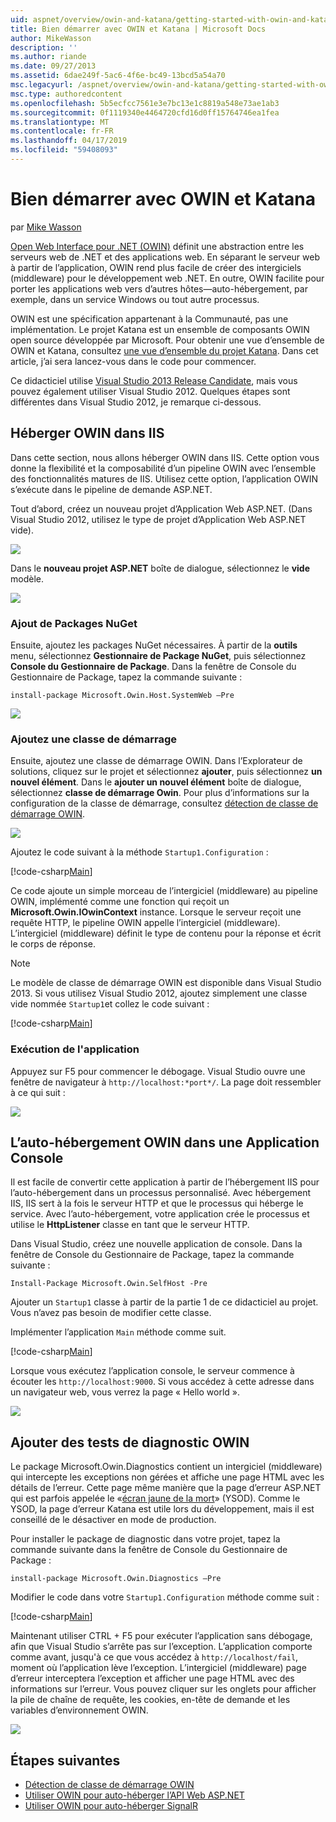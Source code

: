 ```yaml
---
uid: aspnet/overview/owin-and-katana/getting-started-with-owin-and-katana
title: Bien démarrer avec OWIN et Katana | Microsoft Docs
author: MikeWasson
description: ''
ms.author: riande
ms.date: 09/27/2013
ms.assetid: 6dae249f-5ac6-4f6e-bc49-13bcd5a54a70
msc.legacyurl: /aspnet/overview/owin-and-katana/getting-started-with-owin-and-katana
msc.type: authoredcontent
ms.openlocfilehash: 5b5ecfcc7561e3e7bc13e1c8819a548e73ae1ab3
ms.sourcegitcommit: 0f1119340e4464720cfd16d0ff15764746ea1fea
ms.translationtype: MT
ms.contentlocale: fr-FR
ms.lasthandoff: 04/17/2019
ms.locfileid: "59408093"
---
```

# <a name="getting-started-with-owin-and-katana"></a>Bien démarrer avec OWIN et Katana

par [Mike Wasson](https://github.com/MikeWasson)

[Open Web Interface pour .NET (OWIN)](http://owin.org/) définit une abstraction entre les serveurs web de .NET et des applications web. En séparant le serveur web à partir de l’application, OWIN rend plus facile de créer des intergiciels (middleware) pour le développement web .NET. En outre, OWIN facilite pour porter les applications web vers d’autres hôtes&#8212;auto-hébergement, par exemple, dans un service Windows ou tout autre processus.

OWIN est une spécification appartenant à la Communauté, pas une implémentation. Le projet Katana est un ensemble de composants OWIN open source développée par Microsoft. Pour obtenir une vue d’ensemble de OWIN et Katana, consultez [une vue d’ensemble du projet Katana](an-overview-of-project-katana.md). Dans cet article, j’ai sera lancez-vous dans le code pour commencer.

Ce didacticiel utilise [Visual Studio 2013 Release Candidate](https://go.microsoft.com/fwlink/?LinkId=306566), mais vous pouvez également utiliser Visual Studio 2012. Quelques étapes sont différentes dans Visual Studio 2012, je remarque ci-dessous.

## <a name="host-owin-in-iis"></a>Héberger OWIN dans IIS

Dans cette section, nous allons héberger OWIN dans IIS. Cette option vous donne la flexibilité et la composabilité d’un pipeline OWIN avec l’ensemble des fonctionnalités matures de IIS. Utilisez cette option, l’application OWIN s’exécute dans le pipeline de demande ASP.NET.

Tout d’abord, créez un nouveau projet d’Application Web ASP.NET. (Dans Visual Studio 2012, utilisez le type de projet d’Application Web ASP.NET vide).

![](getting-started-with-owin-and-katana/_static/image1.png)

Dans le **nouveau projet ASP.NET** boîte de dialogue, sélectionnez le **vide** modèle.

![](getting-started-with-owin-and-katana/_static/image2.png)

### <a name="add-nuget-packages"></a>Ajout de Packages NuGet

Ensuite, ajoutez les packages NuGet nécessaires. À partir de la **outils** menu, sélectionnez **Gestionnaire de Package NuGet**, puis sélectionnez **Console du Gestionnaire de Package**. Dans la fenêtre de Console du Gestionnaire de Package, tapez la commande suivante :

`install-package Microsoft.Owin.Host.SystemWeb –Pre`

![](getting-started-with-owin-and-katana/_static/image3.png)

### <a name="add-a-startup-class"></a>Ajoutez une classe de démarrage

Ensuite, ajoutez une classe de démarrage OWIN. Dans l’Explorateur de solutions, cliquez sur le projet et sélectionnez **ajouter**, puis sélectionnez **un nouvel élément**. Dans le **ajouter un nouvel élément** boîte de dialogue, sélectionnez **classe de démarrage Owin**. Pour plus d’informations sur la configuration de la classe de démarrage, consultez [détection de classe de démarrage OWIN](owin-startup-class-detection.md).

![](getting-started-with-owin-and-katana/_static/image4.png)

Ajoutez le code suivant à la méthode `Startup1.Configuration` :

[!code-csharp[Main](getting-started-with-owin-and-katana/samples/sample1.cs?highlight=3)]

Ce code ajoute un simple morceau de l’intergiciel (middleware) au pipeline OWIN, implémenté comme une fonction qui reçoit un **Microsoft.Owin.IOwinContext** instance. Lorsque le serveur reçoit une requête HTTP, le pipeline OWIN appelle l’intergiciel (middleware). L’intergiciel (middleware) définit le type de contenu pour la réponse et écrit le corps de réponse.

> [!NOTE]
> Le modèle de classe de démarrage OWIN est disponible dans Visual Studio 2013. Si vous utilisez Visual Studio 2012, ajoutez simplement une classe vide nommée `Startup1`et collez le code suivant :


[!code-csharp[Main](getting-started-with-owin-and-katana/samples/sample2.cs)]

### <a name="run-the-application"></a>Exécution de l'application

Appuyez sur F5 pour commencer le débogage. Visual Studio ouvre une fenêtre de navigateur à `http://localhost:*port*/`. La page doit ressembler à ce qui suit :

![](getting-started-with-owin-and-katana/_static/image5.png)

## <a name="self-host-owin-in-a-console-application"></a>L’auto-hébergement OWIN dans une Application Console

Il est facile de convertir cette application à partir de l’hébergement IIS pour l’auto-hébergement dans un processus personnalisé. Avec hébergement IIS, IIS sert à la fois le serveur HTTP et que le processus qui héberge le service. Avec l’auto-hébergement, votre application crée le processus et utilise le **HttpListener** classe en tant que le serveur HTTP.

Dans Visual Studio, créez une nouvelle application de console. Dans la fenêtre de Console du Gestionnaire de Package, tapez la commande suivante :

`Install-Package Microsoft.Owin.SelfHost -Pre`

Ajouter un `Startup1` classe à partir de la partie 1 de ce didacticiel au projet. Vous n’avez pas besoin de modifier cette classe.

Implémenter l’application `Main` méthode comme suit.

[!code-csharp[Main](getting-started-with-owin-and-katana/samples/sample3.cs)]

Lorsque vous exécutez l’application console, le serveur commence à écouter les `http://localhost:9000`. Si vous accédez à cette adresse dans un navigateur web, vous verrez la page « Hello world ».

![](getting-started-with-owin-and-katana/_static/image6.png)

## <a name="add-owin-diagnostics"></a>Ajouter des tests de diagnostic OWIN

Le package Microsoft.Owin.Diagnostics contient un intergiciel (middleware) qui intercepte les exceptions non gérées et affiche une page HTML avec les détails de l’erreur. Cette page même manière que la page d’erreur ASP.NET qui est parfois appelée le «[écran jaune de la mort](http://en.wikipedia.org/wiki/Yellow_Screen_of_Death#Yellow)» (YSOD). Comme le YSOD, la page d’erreur Katana est utile lors du développement, mais il est conseillé de le désactiver en mode de production.

Pour installer le package de diagnostic dans votre projet, tapez la commande suivante dans la fenêtre de Console du Gestionnaire de Package :

`install-package Microsoft.Owin.Diagnostics –Pre`

Modifier le code dans votre `Startup1.Configuration` méthode comme suit :

[!code-csharp[Main](getting-started-with-owin-and-katana/samples/sample4.cs?highlight=4,9-12)]

Maintenant utiliser CTRL + F5 pour exécuter l’application sans débogage, afin que Visual Studio s’arrête pas sur l’exception. L’application comporte comme avant, jusqu'à ce que vous accédez à `http://localhost/fail`, moment où l’application lève l’exception. L’intergiciel (middleware) page d’erreur interceptera l’exception et afficher une page HTML avec des informations sur l’erreur. Vous pouvez cliquer sur les onglets pour afficher la pile de chaîne de requête, les cookies, en-tête de demande et les variables d’environnement OWIN.

![](getting-started-with-owin-and-katana/_static/image7.png)

## <a name="next-steps"></a>Étapes suivantes

- [Détection de classe de démarrage OWIN](owin-startup-class-detection.md)
- [Utiliser OWIN pour auto-héberger l’API Web ASP.NET](../../../web-api/overview/hosting-aspnet-web-api/use-owin-to-self-host-web-api.md)
- [Utiliser OWIN pour auto-héberger SignalR](../../../signalr/overview/deployment/tutorial-signalr-self-host.md)

